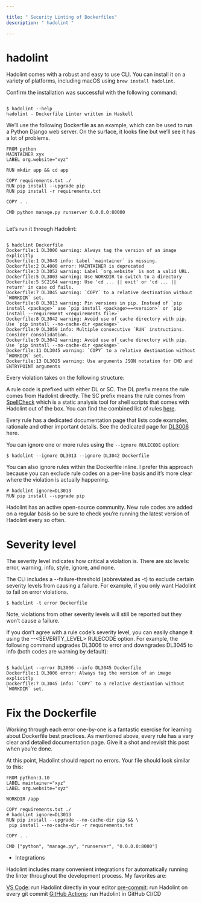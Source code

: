 ```yaml
---

title: " Security Linting of Dockerfiles"
description: " hadolint "

---
```



# hadolint

Hadolint comes with a robust and easy to use CLI. You can install it on a variety of platforms, including macOS using `brew install hadolint`.

Confirm the installation was successful with the following command:

```

$ hadolint --help
hadolint - Dockerfile Linter written in Haskell

```
We’ll use the following Dockerfile as an example, which can be used to run a Python Django web server. On the surface, it looks fine but we’ll see it has a lot of problems.

```
FROM python
MAINTAINER xyx
LABEL org.website="xyz"
 
RUN mkdir app && cd app
 
COPY requirements.txt ./
RUN pip install --upgrade pip
RUN pip install -r requirements.txt
 
COPY . .
 
CMD python manage.py runserver 0.0.0.0:80000


```

Let’s run it through Hadolint:

```

$ hadolint Dockerfile
Dockerfile:1 DL3006 warning: Always tag the version of an image explicitly
Dockerfile:1 DL3049 info: Label `maintainer` is missing.
Dockerfile:2 DL4000 error: MAINTAINER is deprecated
Dockerfile:3 DL3052 warning: Label `org.website` is not a valid URL.
Dockerfile:5 DL3003 warning: Use WORKDIR to switch to a directory
Dockerfile:5 SC2164 warning: Use 'cd ... || exit' or 'cd ... || return' in case cd fails.
Dockerfile:7 DL3045 warning: `COPY` to a relative destination without `WORKDIR` set.
Dockerfile:8 DL3013 warning: Pin versions in pip. Instead of `pip install <package>` use `pip install <package>==<version>` or `pip install --requirement <requirements file>`
Dockerfile:8 DL3042 warning: Avoid use of cache directory with pip. Use `pip install --no-cache-dir <package>`
Dockerfile:9 DL3059 info: Multiple consecutive `RUN` instructions. Consider consolidation.
Dockerfile:9 DL3042 warning: Avoid use of cache directory with pip. Use `pip install --no-cache-dir <package>`
Dockerfile:11 DL3045 warning: `COPY` to a relative destination without `WORKDIR` set.
Dockerfile:13 DL3025 warning: Use arguments JSON notation for CMD and ENTRYPOINT arguments

```

Every violation takes on the following structure:

A rule code is prefixed with either DL or SC. The DL prefix means the rule comes from Hadolint directly. The SC prefix means the rule comes from [SpellCheck](https://github.com/koalaman/shellcheck) which is a static analysis tool for shell scripts that comes with Hadolint out of the box. You can find the combined list of rules [here](https://github.com/hadolint/hadolint#rules).

Every rule has a dedicated documentation page that lists code examples, rationale and other important details. See the dedicated page for [DL3006](https://github.com/hadolint/hadolint/wiki/DL3006) here.

You can ignore one or more rules using the `--ignore RULECODE` option:

```
$ hadolint --ignore DL3013 --ignore DL3042 Dockerfile

```
You can also ignore rules within the Dockerfile inline. I prefer this approach because you can exclude rule codes on a per-line basis and it’s more clear where the violation is actually happening.

```
# hadolint ignore=DL3013
RUN pip install --upgrade pip
```

Hadolint has an active open-source community. New rule codes are added on a regular basis so be sure to check you’re running the latest version of Hadolint every so often.

# Severity level


The severity level indicates how critical a violation is. There are six levels: error, warning, info, style, ignore, and none.

The CLI includes a --failure-threshold (abbreviated as -t) to exclude certain severity levels from causing a failure. For example, if you only want Hadolint to fail on error violations.

```
$ hadolint -t error Dockerfile

```
Note, violations from other severity levels will still be reported but they won’t cause a failure.

If you don’t agree with a rule code’s severity level, you can easily change it using the --<SEVERITY_LEVEL> RULECODE option. For example, the following command upgrades DL3006 to error and downgrades DL3045 to info (both codes are warning by default):

```

$ hadolint --error DL3006 --info DL3045 Dockerfile
Dockerfile:1 DL3006 error: Always tag the version of an image explicitly
Dockerfile:7 DL3045 info: `COPY` to a relative destination without `WORKDIR` set.

```

# Fix the Dockerfile

Working through each error one-by-one is a fantastic exercise for learning about Dockerfile best practices. As mentioned above, every rule has a very clear and detailed documentation page. Give it a shot and revisit this post when you’re done.

At this point, Hadolint should report no errors. Your file should look similar to this:

```
FROM python:3.10
LABEL maintainer="xyz"
LABEL org.website="xyz"
 
WORKDIR /app
 
COPY requirements.txt ./
# hadolint ignore=DL3013
RUN pip install --upgrade --no-cache-dir pip && \
 pip install --no-cache-dir -r requirements.txt
 
COPY . .
 
CMD ["python", "manage.py", "runserver", "0.0.0.0:8000"]

```

- Integrations

Hadolint includes many convenient integrations for automatically running the linter throughout the development process. My favorites are:

[VS Code](https://github.com/hadolint/hadolint/blob/master/docs/INTEGRATION.md#vs-code): run Hadolint directly in your editor
[pre-commit](https://github.com/hadolint/hadolint/blob/master/docs/INTEGRATION.md#pre-commit): run Hadolint on every git commit
[GitHub Actions](https://github.com/hadolint/hadolint/blob/master/docs/INTEGRATION.md#github-actions): run Hadolint in GitHub CI/CD
